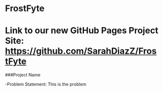 # FrostFyte
# Link to our new GitHub Pages Project Site: https://github.com/SarahDiazZ/FrostFyte
###Project Name

-Problem Statement:
This is the problem

